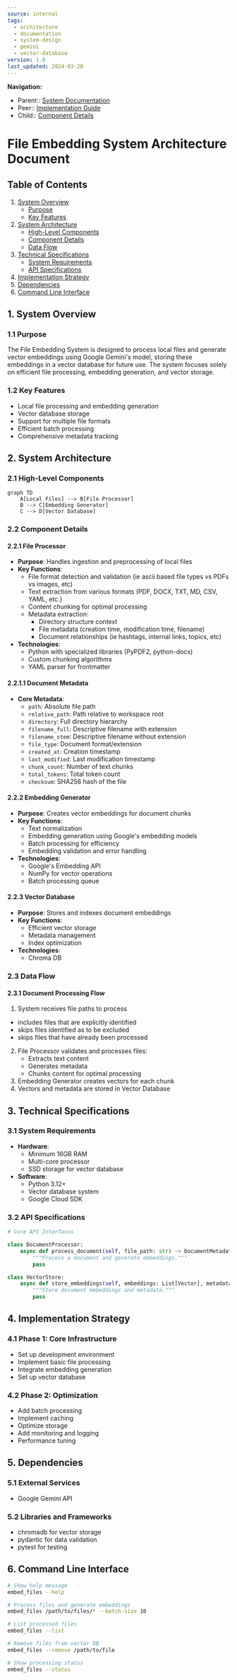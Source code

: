 ```yaml
---
source: internal
tags:
  - architecture
  - documentation
  - system-design
  - gemini
  - vector-database
version: 1.0
last_updated: 2024-03-20
---
```


**Navigation:**

- Parent:: [System Documentation](../README.md)
- Peer:: [Implementation Guide](./implementation.md)
- Child:: [Component Details](./components.md)

# File Embedding System Architecture Document

## Table of Contents

1. [System Overview](#1-system-overview)
   - [Purpose](#11-purpose)
   - [Key Features](#12-key-features)
2. [System Architecture](#2-system-architecture)
   - [High-Level Components](#21-high-level-components)
   - [Component Details](#22-component-details)
   - [Data Flow](#23-data-flow)
3. [Technical Specifications](#3-technical-specifications)
   - [System Requirements](#31-system-requirements)
   - [API Specifications](#32-api-specifications)
4. [Implementation Strategy](#4-implementation-strategy)
5. [Dependencies](#5-dependencies)
6. [Command Line Interface](#6-command-line-interface)

## 1. System Overview

### 1.1 Purpose
The File Embedding System is designed to process local files and generate vector embeddings using Google Gemini's model, storing these embeddings in a vector database for future use. The system focuses solely on efficient file processing, embedding generation, and vector storage.

### 1.2 Key Features
- Local file processing and embedding generation
- Vector database storage
- Support for multiple file formats
- Efficient batch processing
- Comprehensive metadata tracking

## 2. System Architecture

### 2.1 High-Level Components

```mermaid
graph TD
    A[Local Files] --> B[File Processor]
    B --> C[Embedding Generator]
    C --> D[Vector Database]
```

### 2.2 Component Details

#### 2.2.1 File Processor

- **Purpose**: Handles ingestion and preprocessing of local files
- **Key Functions**:
  - File format detection and validation (ie ascii based file types vs PDFs vs images, etc)
  - Text extraction from various formats (PDF, DOCX, TXT, MD, CSV, YAML, etc.)
  - Content chunking for optimal processing
  - Metadata extraction:
    - Directory structure context
    - File metadata (creation time, modification time, filename)
    - Document relationships (ie hashtags, internal links, topics, etc)
- **Technologies**:
  - Python with specialized libraries (PyPDF2, python-docx)
  - Custom chunking algorithms
  - YAML parser for frontmatter

#### 2.2.1.1 Document Metadata

- **Core Metadata**:
  - `path`: Absolute file path
  - `relative_path`: Path relative to workspace root
  - `directory`: Full directory hierarchy
  - `filename_full`: Descriptive filename with extension
  - `filename_stem`: Descriptive filename without extension
  - `file_type`: Document format/extension
  - `created_at`: Creation timestamp
  - `last_modified`: Last modification timestamp
  - `chunk_count`: Number of text chunks
  - `total_tokens`: Total token count
  - `checksum`: SHA256 hash of the file

#### 2.2.2 Embedding Generator

- **Purpose**: Creates vector embeddings for document chunks
- **Key Functions**:
  - Text normalization
  - Embedding generation using Google's embedding models
  - Batch processing for efficiency
  - Embedding validation and error handling
- **Technologies**:
  - Google's Embedding API
  - NumPy for vector operations
  - Batch processing queue

#### 2.2.3 Vector Database

- **Purpose**: Stores and indexes document embeddings
- **Key Functions**:
  - Efficient vector storage
  - Metadata management
  - Index optimization
- **Technologies**:
  - Chroma DB

### 2.3 Data Flow

#### 2.3.1 Document Processing Flow

1. System receives file paths to process
  - includes files that are explicitly identified
  - skips files identified as to be excluded
  - skips files that have already been processed
2. File Processor validates and processes files:
   - Extracts text content
   - Generates metadata
   - Chunks content for optimal processing
3. Embedding Generator creates vectors for each chunk
4. Vectors and metadata are stored in Vector Database

## 3. Technical Specifications

### 3.1 System Requirements

- **Hardware**:
  - Minimum 16GB RAM
  - Multi-core processor
  - SSD storage for vector database
- **Software**:
  - Python 3.12+
  - Vector database system
  - Google Cloud SDK

### 3.2 API Specifications

```python
# Core API Interfaces

class DocumentProcessor:
    async def process_document(self, file_path: str) -> DocumentMetadata:
        """Process a document and generate embeddings."""
        pass

class VectorStore:
    async def store_embeddings(self, embeddings: List[Vector], metadata: DocumentMetadata):
        """Store document embeddings and metadata."""
        pass
```

## 4. Implementation Strategy

### 4.1 Phase 1: Core Infrastructure
- Set up development environment
- Implement basic file processing
- Integrate embedding generation
- Set up vector database

### 4.2 Phase 2: Optimization
- Add batch processing
- Implement caching
- Optimize storage
- Add monitoring and logging
- Performance tuning

## 5. Dependencies

### 5.1 External Services
- Google Gemini API

### 5.2 Libraries and Frameworks
- chromadb for vector storage
- pydantic for data validation
- pytest for testing

## 6. Command Line Interface

```bash
# Show help message
embed_files --help

# Process files and generate embeddings
embed_files /path/to/files/* --batch-size 10

# List processed files
embed_files --list

# Remove files from vector DB
embed_files --remove /path/to/file

# Show processing status
embed_files --status
``` 